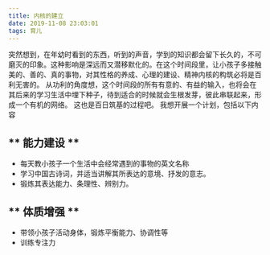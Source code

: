 ```yaml
---
title: 内核的建立
date: 2019-11-08 23:03:01
tags: 育儿
---
```

突然想到，在年幼时看到的东西，听到的声音，学到的知识都会留下长久的，不可磨灭的印象。这种影响是深远而又潜移默化的。在这个时间段里，让小孩子多接触美的、善的、真的事物，对其性格的养成、心理的建设、精神内核的构筑必将是百利无害的。
从功利的角度想，这个时间段的所有有意的、有益的输入，也将会在其后来的学习生活中埋下种子，待到适合的时候就会生根发芽，彼此串联起来，形成一个有机的网络。
这也是百日筑基的过程吧。
我想开展一个计划，包括以下内容
## ** 能力建设 **
- 每天教小孩子一个生活中会经常遇到的事物的英文名称
- 学习中国古诗词，并适当讲解其所表达的意境、抒发的意志。
- 锻炼其表达能力、条理性、辨别力。
## ** 体质增强 **
- 带领小孩子活动身体，锻炼平衡能力、协调性等
- 训练专注力
